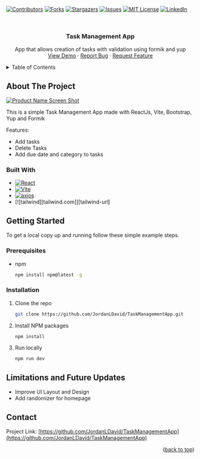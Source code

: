 <a name="readme-top"></a>
<!-- PROJECT SHIELDS -->
[![Contributors][contributors-shield]][contributors-url]
[![Forks][forks-shield]][forks-url]
[![Stargazers][stars-shield]][stars-url]
[![Issues][issues-shield]][issues-url]
[![MIT License][license-shield]][license-url]
[![LinkedIn][linkedin-shield]][linkedin-url]

<!-- PROJECT LOGO -->
<br />
<div align="center">
  <h3 align="center">Task Management App</h3>

  <p align="center">
    App that allows creation of tasks with validation using formik and yup
    <br />
    <a href="https://github.com/JordanLDavid/TaskManagementApp">View Demo</a>
    ·
    <a href="https://github.com/JordanLDavid/TaskManagementApp/issues">Report Bug</a>
    ·
    <a href="https://github.com/JordanLDavid/TaskManagementApp/issues">Request Feature</a>
  </p>
</div>

<!-- TABLE OF CONTENTS -->
<details>
  <summary>Table of Contents</summary>
  <ol>
    <li>
      <a href="#about-the-project">About The Project</a>
      <ul>
        <li><a href="#built-with">Built With</a></li>
      </ul>
    </li>
    <li>
      <a href="#getting-started">Getting Started</a>
      <ul>
        <li><a href="#prerequisites">Prerequisites</a></li>
        <li><a href="#installation">Installation</a></li>
      </ul>
    </li>
    <li><a href="#limitations-and-future-updates">Future Updates</a></li>
    <li><a href="#contact">Contact</a></li>
  </ol>
</details>

<!-- ABOUT THE PROJECT -->
## About The Project

[![Product Name Screen Shot][product-screenshot]](https://jld-TaskManager.netlify.app/)

This is a simple Task Management App made with ReactJs, Vite, Bootstrap, Yup and Formik

Features:
* Add tasks
* Delete Tasks
* Add due date and category to tasks

### Built With
* [![React][React.js]][React-url]
* [![Vite][Vitejs.dev]][Vite-url]
* [![axios][axios.com]][axios-url]
* [![tailwind][tailwind.com]][tailwind-url]

<!-- GETTING STARTED -->
## Getting Started

To get a local copy up and running follow these simple example steps.

### Prerequisites

* npm
  ```sh
  npm install npm@latest -g
  ```

### Installation

1. Clone the repo
   ```sh
   git clone https://github.com/JordanLDavid/TaskManagementApp.git
   ```
2. Install NPM packages
   ```sh
   npm install
   ```
3. Run locally
   ```sh
   npm run dev
   ```
<!-- FUTURE IMPROVEMENTS -->
## Limitations and Future Updates
* Improve UI Layout and Design
* Add randomizer for homepage
  
<!-- CONTACT -->
## Contact
Project Link: [https://github.com/JordanLDavid/TaskManagementApp](https://github.com/JordanLDavid/TaskManagementApp)

<p align="right">(<a href="#readme-top">back to top</a>)</p>

<!-- LINKS & IMAGES -->
[contributors-shield]: https://img.shields.io/github/contributors/JordanLDavid/TaskManagementApp.svg?style=for-the-badge
[contributors-url]: https://github.com/JordanLDavid/TaskManagementApp/graphs/contributors
[forks-shield]: https://img.shields.io/github/forks/JordanLDavid/TaskManagementApp.svg?style=for-the-badge
[forks-url]: https://github.com/JordanLDavid/TaskManagementApp/network/members
[stars-shield]: https://img.shields.io/github/stars/JordanLDavid/TaskManagementApp.svg?style=for-the-badge
[stars-url]: https://github.com/JordanLDavid/TaskManagementApp/stargazers
[issues-shield]: https://img.shields.io/github/issues/JordanLDavid/TaskManagementApp.svg?style=for-the-badge
[issues-url]: https://github.com/JordanLDavid/TaskManagementApp/issues
[license-shield]: https://img.shields.io/github/license/JordanLDavid/TaskManagementApp.svg?style=for-the-badge
[license-url]: https://github.com/JordanLDavid/TaskManagementApp/blob/master/LICENSE.txt
[linkedin-shield]: https://img.shields.io/badge/-LinkedIn-black.svg?style=for-the-badge&logo=linkedin&colorB=555
[linkedin-url]: https://linkedin.com/in/JordanLenardDavid
[product-screenshot]: images/product-screenshot.JPG
[React.js]: https://img.shields.io/badge/React-20232A?style=for-the-badge&logo=react&logoColor=61DAFB
[React-url]: https://reactjs.org/
[axios.com]: https://img.shields.io/badge/axios-20232A?style=for-the-badge&logo=axios&logoColor=61DAFB
[axios-url]: https://axios-http.com/
[bootstrap.com]:https://img.shields.io/badge/bootstrap-20232A?style=for-the-badge&logo=bootstrap-css&logoColor=61DAFB
[bootstrap-url]:https://getbootstrap.com/
[Vitejs.dev]: https://img.shields.io/badge/Vitejs-20232A?style=for-the-badge&logo=vite&logoColor=61DAFB
[Vite-url]: https://vitejs.dev/
